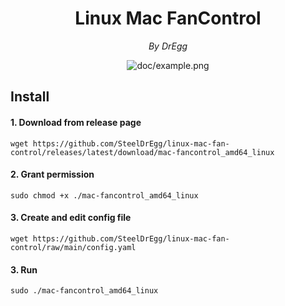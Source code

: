 <center>

# Linux Mac FanControl
*By DrEgg*

![doc/example.png](example)

</center>

## Install
#### 1. Download from release page
```shell
wget https://github.com/SteelDrEgg/linux-mac-fan-control/releases/latest/download/mac-fancontrol_amd64_linux
```
#### 2. Grant permission
```shell
sudo chmod +x ./mac-fancontrol_amd64_linux
```
#### 3. Create and edit config file
```shell
wget https://github.com/SteelDrEgg/linux-mac-fan-control/raw/main/config.yaml
```
#### 3. Run
```shell
sudo ./mac-fancontrol_amd64_linux
```